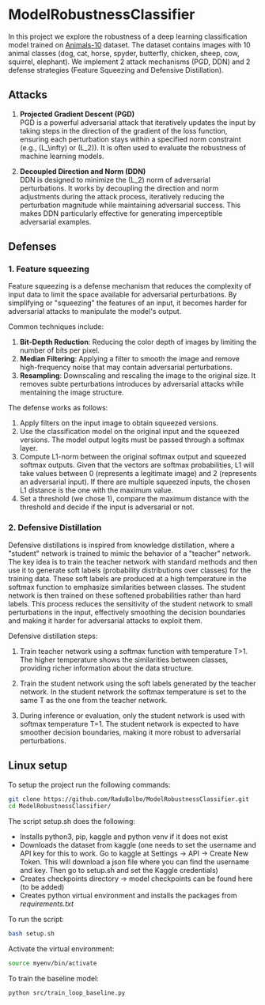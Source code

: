 # ModelRobustnessClassifier

In this project we explore the robustness of a deep learning classification model trained on [Animals-10](https://www.kaggle.com/datasets/alessiocorrado99/animals10) dataset. The dataset contains images with 10 animal classes (dog, cat, horse, spyder, butterfly, chicken, sheep, cow, squirrel, elephant). We implement 2 attack mechanisms (PGD, DDN) and 2 defense strategies (Feature Squeezing and Defensive Distillation).

## Attacks

1. **Projected Gradient Descent (PGD)**  
   PGD is a powerful adversarial attack that iteratively updates the input by taking steps in the direction of the gradient of the loss function, ensuring each perturbation stays within a specified norm constraint (e.g., \(L_\infty\) or \(L_2\)). It is often used to evaluate the robustness of machine learning models.

2. **Decoupled Direction and Norm (DDN)**  
   DDN is designed to minimize the \(L_2\) norm of adversarial perturbations. It works by decoupling the direction and norm adjustments during the attack process, iteratively reducing the perturbation magnitude while maintaining adversarial success. This makes DDN particularly effective for generating imperceptible adversarial examples.


## Defenses

### 1. **Feature squeezing**

Feature squeezing is a defense mechanism that reduces the complexity of input data to limit the space available for adversarial perturbations. By simplifying or "squeezing" the features of an input, it becomes harder for adversarial attacks to manipulate the model's output.

Common techniques include:

1. **Bit-Depth Reduction**: Reducing the color depth of images by limiting the number of bits per pixel.
2. **Median Filtering**: Applying a filter to smooth the image and remove high-frequency noise that may contain adversarial perturbations.
3. **Resampling**: Downscaling and rescaling the image to the original size. It removes subte perturbations introduces by adversarial attacks while mentaining the image structure.

The defense works as follows: 

1. Apply filters on the input image to obtain squeezed versions.
2. Use the classification model on the original input and the squeezed versions. The model output logits must be passed through a softmax layer.
3. Compute L1-norm between the original softmax output and squeezed softmax outputs. Given that the vectors are softmax probabilities, L1 will take values between 0 (represents a legitimate image) and 2 (represents an adversarial input). If there are multiple squeezed inputs, the chosen L1 distance is the one with the maximum value.
4. Set a threshold (we chose 1), compare the maximum distance with the threshold and decide if the input is adversarial or not.

### 2. Defensive Distillation

Defensive distillations is inspired from knowledge distillation, where a "student" network is trained to mimic the behavior of a "teacher" network. The key idea is to train the teacher network with standard methods and then use it to generate soft labels (probability distributions over classes) for the training data. These soft labels are produced at a high temperature in the softmax function to emphasize similarities between classes. The student network is then trained on these softened probabilities rather than hard labels. This process reduces the sensitivity of the student network to small perturbations in the input, effectively smoothing the decision boundaries and making it harder for adversarial attacks to exploit them. 

Defensive distillation steps:

1. Train teacher network using a softmax function with temperature T>1. The higher temperature shows the similarities between classes, providing richer information about the data structure.

2. Train the student network using the soft labels generated by the teacher network. In the student network the softmax temperature is set to the same T as the one from the teacher network.

3. During inference or evaluation, only the student network is used with softmax temperature T=1. The student network is expected to have smoother decision boundaries, making it more robust to adversarial perturbations.

## Linux setup

To setup the project run the following commands:

```bash
git clone https://github.com/RaduBolbo/ModelRobustnessClassifier.git
cd ModelRobustnessClassifier/
```

The script setup.sh does the following:
- Installs python3, pip, kaggle and python venv if it does not exist
- Downloads the dataset from kaggle (one needs to set the username and API key for this to work. Go to kaggle at Settings -> API -> Create New Token. This will download a json file where you can find the username and key. Then go to setup.sh and set the Kaggle credentials)
- Creates checkpoints directory -> model checkpoints can be found here (to be added)
- Creates python virtual environment and installs the packages from *requirements.txt*

To run the script:
```bash
bash setup.sh
```

Activate the virtual environment:
```bash
source myenv/bin/activate
```

To train the baseline model:
```bash
python src/train_loop_baseline.py 
```
